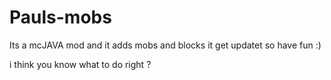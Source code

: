 # Pauls-mobs
Its a mcJAVA mod and it adds mobs and blocks it get updatet so have fun :)

i think you know what to do right ? 
